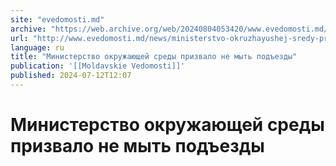```yaml
---
site: "evedomosti.md"
archive: "https://web.archive.org/web/20240804053420/www.evedomosti.md/news/ministerstvo-okruzhayushej-sredy-prizvalo-ne-myt-podezdy"
url: "http://www.evedomosti.md/news/ministerstvo-okruzhayushej-sredy-prizvalo-ne-myt-podezdy"
language: ru
title: "Министерство окружающей среды призвало не мыть подъезды"
publication: '[[Moldavskie Vedomosti]]'
published: 2024-07-12T12:07
---
```


# Министерство окружающей среды призвало не мыть подъезды

